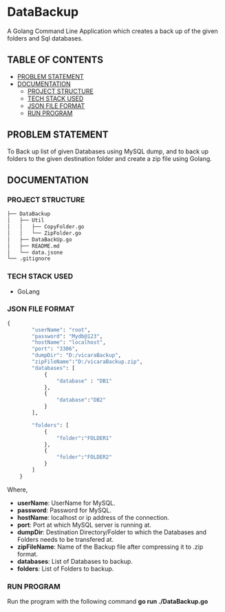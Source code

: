 # DataBackup
A Golang Command Line Application which creates a back up of the given folders and Sql databases.

## TABLE OF CONTENTS
- [PROBLEM STATEMENT](#problem-statement)
- [DOCUMENTATION](#documentation)
  *  [PROJECT STRUCTURE](#project-structure)
  *  [TECH STACK USED](#tech-stack-used)
  *  [JSON FILE FORMAT](#json-file-format)
  *  [RUN PROGRAM](#run-program)

## PROBLEM STATEMENT

To Back up list of given Databases using MySQL dump, and to back up folders to the given destination folder and create a zip file using Golang.

## DOCUMENTATION

### PROJECT STRUCTURE

``` bash
├── DataBackup
│   ├── Util 
│   │	├── CopyFolder.go
│   │	└── ZipFolder.go
│   ├── DataBackUp.go
│   ├── README.md
│   └── data.jsone
└── .gitignore
```
### TECH STACK USED 
* GoLang

### JSON FILE FORMAT

``` python 
{
		"userName": "root",
		"password": "Mydb@123",
		"hostName": "localhost",
		"port": "3306",
		"dumpDir": "D:/vicaraBackup",
		"zipFileName":"D:/vicaraBackup.zip",
		"databases": [
			{
				"database" : "DB1"
			},
			{
				"database":"DB2"
			}
		],

		"folders": [
			{
				"folder":"FOLDER1"
			},
			{
				"folder":"FOLDER2"
			}
		]
	}

```

Where,
* **userName**: UserName for MySQL.
* **password**: Password for MySQL.
* **hostName**: localhost or ip address of the connection.
* **port**: Port at which MySQL server is running at.
* **dumpDir**: Destination Directory/Folder to which the Databases and Folders needs to be transfered at.
* **zipFileName**: Name of the Backup file after compressing it to .zip format.
* **databases**: List of Databases to backup.
* **folders**: List of Folders to backup. 

### RUN PROGRAM
Run the program with the following command
**go run ./DataBackup.go**


